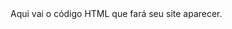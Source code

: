 <!DOCTYPE html>
<html lang="pt-br">
  <head>
    <title>my first project in portugol, HELLO WORLD!</title>
    <meta charset="utf-8">
  </head>
  <body>
    Aqui vai o código HTML que fará seu site aparecer.
  </body>
</html>

